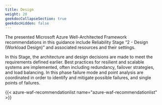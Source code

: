 ```yaml
---
title: Design
weight: 20
geekdocCollapseSection: true
geekdocHidden: false
---
```


The presented Microsoft Azure Well-Architected Framework recommendations in this guidance include Reliability Stage “2 - Design (Workload Design)” and associated resources and their settings.

In this Stage, the architecture and design decisions are made to meet the requirements defined earlier. Best practices for resilient and scalable systems are implemented, often including redundancy, failover strategies, and load balancing. In this phase failure mode and point analysis are coordinated in order to identify and mitigate possible failures, and single points of failures.

{{< azure-waf-recommendationlist name="azure-waf-recommendationlist" >}}
